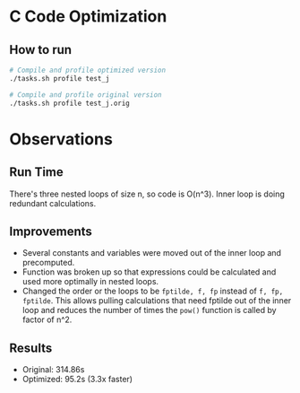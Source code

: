# C Code Optimization

## How to run

```bash
# Compile and profile optimized version
./tasks.sh profile test_j

# Compile and profile original version
./tasks.sh profile test_j.orig
```

# Observations

## Run Time

There's three nested loops of size n, so code is O(n^3). Inner loop is doing redundant calculations.

## Improvements

- Several constants and variables were moved out of the inner loop and precomputed.
- Function was broken up so that expressions could be calculated and used more optimally in nested loops.
- Changed the order or the loops to be `fptilde, f, fp` instead of `f, fp, fptilde`. This allows pulling calculations that need fptilde out of the inner loop and reduces the number of times the `pow()` function is called by factor of n^2.

## Results

- Original: 314.86s
- Optimized: 95.2s (3.3x faster)